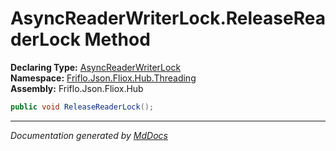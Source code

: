 ﻿<!--  
  <auto-generated>   
    The contents of this file were generated by a tool.  
    Changes to this file may be list if the file is regenerated  
  </auto-generated>   
-->

# AsyncReaderWriterLock.ReleaseReaderLock Method

**Declaring Type:** [AsyncReaderWriterLock](../index.md)  
**Namespace:** [Friflo.Json.Fliox.Hub.Threading](../../index.md)  
**Assembly:** Friflo.Json.Fliox.Hub

```csharp
public void ReleaseReaderLock();
```
___

*Documentation generated by [MdDocs](https://github.com/ap0llo/mddocs)*
